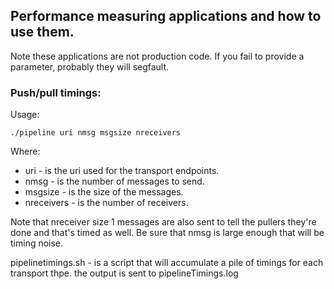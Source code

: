 ## Performance measuring applications and how to use them.

Note these applications are not production code.  If you fail to provide a parameter,
probably they will segfault.

### Push/pull  timings:

Usage:
```
./pipeline uri nmsg msgsize nreceivers
```
Where:

*  uri - is the uri used for the transport endpoints.
*  nmsg - is the number of messages to send.
*  msgsize - is the size of the messages.
*  nreceivers - is the number of receivers.

Note that nreceiver size 1 messages are also sent to tell the pullers they're done and that's
timed as well.  Be sure that nmsg is large enough that will be timing noise.

pipelinetimings.sh - is a script that will accumulate a pile of timings for each transport thpe.
the output is sent to pipelineTimings.log
